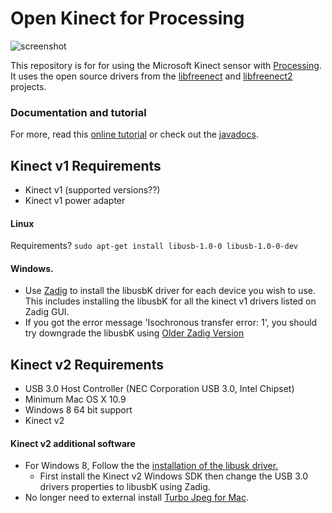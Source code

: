 # Open Kinect for Processing 

![screenshot](https://pbs.twimg.com/media/CI8UO0RXAAApEX9.png:medium)

This repository is for for using the Microsoft Kinect sensor with [Processing](http://processing.org).  It uses the open source drivers from the [libfreenect](https://github.com/OpenKinect/libfreenect) and [libfreenect2](https://github.com/OpenKinect/libfreenect2) projects. 

### Documentation and tutorial

For more, read this [online tutorial](http://shiffman.net/p5/kinect/) or check out the [javadocs](http://shiffman.net/p5/kinect/reference).

## Kinect v1 Requirements
- Kinect v1 (supported versions??)
- Kinect v1 power adapter

####  Linux

Requirements?
```sudo apt-get install libusb-1.0-0 libusb-1.0-0-dev```

#### Windows.

 - Use [Zadig](http://zadig.akeo.ie/) to install the libusbK driver for each device you wish to use. This includes installing the libusbK for all the kinect v1 drivers listed on Zadig GUI.
 - If you got the error message 'Isochronous transfer error: 1', you should try downgrade the libusbK using [Older Zadig Version](http://zadig.akeo.ie/downloads/zadig_2.0.1.exe)

## Kinect v2 Requirements

- USB 3.0 Host Controller (NEC Corporation USB 3.0, Intel Chipset)
- Minimum Mac OS X 10.9
- Windows 8 64 bit support
- Kinect v2
 
#### Kinect v2 additional software
- For Windows 8, Follow the the [installation of the libusk driver.](https://github.com/OpenKinect/libfreenect2#libusbk-driver)
  - First install the Kinect v2 Windows SDK then change the USB 3.0 drivers properties to libusbK using Zadig.
- No longer need to external install  [Turbo Jpeg for Mac](http://sourceforge.net/projects/libjpeg-turbo/). 
